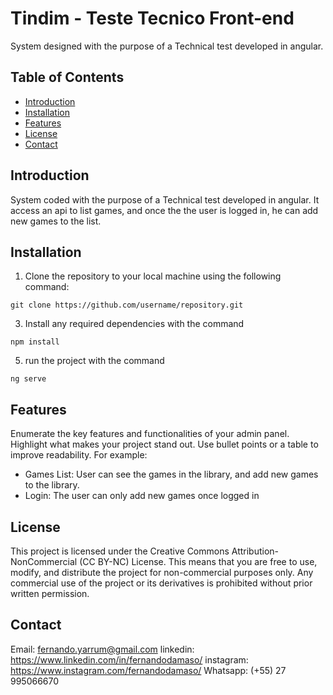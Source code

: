 # Tindim - Teste Tecnico Front-end

System designed with the purpose of a Technical test developed in angular. 

## Table of Contents

- [Introduction](#introduction)
- [Installation](#installation)
- [Features](#features)
- [License](#license)
- [Contact](#contact)

## Introduction

System coded with the purpose of a Technical test developed in angular. 
It access an api to list games, and once the the user is logged in, he can add new games to the list.


## Installation

1. Clone the repository to your local machine using the following command:
 ```shell
git clone https://github.com/username/repository.git
```
   
3. Install any required dependencies with the command
```shell
npm install
```
5. run the project with the command
```shell
ng serve
```
  
## Features

Enumerate the key features and functionalities of your admin panel. Highlight what makes your project stand out. Use bullet points or a table to improve readability. For example:

- Games List: User can see the games in the library, and add new games to the library.
- Login: The user can only add new games once logged in

## License

This project is licensed under the Creative Commons Attribution-NonCommercial (CC BY-NC) License. This means that you are free to use, modify, and distribute the project for non-commercial purposes only. Any commercial use of the project or its derivatives is prohibited without prior written permission.

## Contact

Email: fernando.yarrum@gmail.com
linkedin: https://www.linkedin.com/in/fernandodamaso/
instagram: https://www.instagram.com/fernandodamaso/
Whatsapp: (+55) 27 995066670

